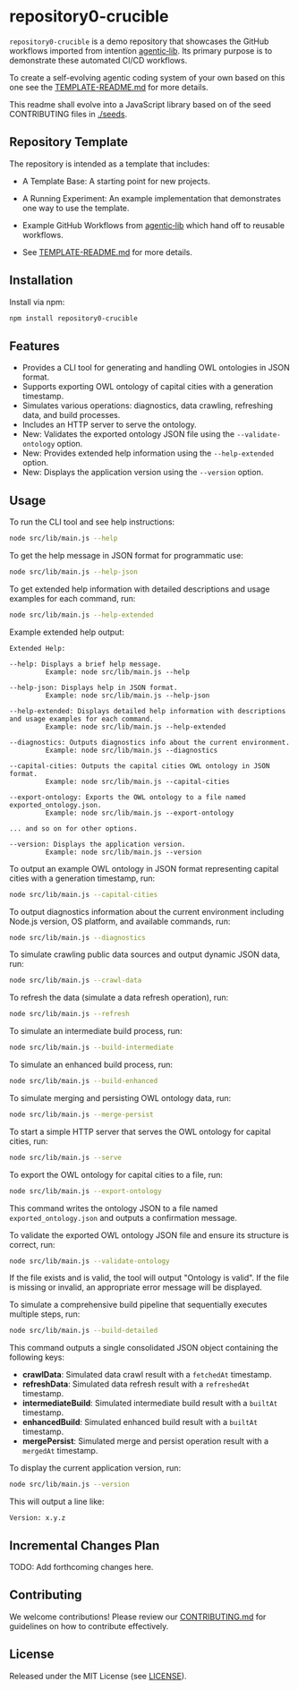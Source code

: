 # repository0-crucible

`repository0-crucible` is a demo repository that showcases the GitHub workflows imported from intentïon [agentic‑lib](https://github.com/xn-intenton-z2a/agentic-lib). Its primary purpose is to demonstrate these automated CI/CD workflows.

To create a self-evolving agentic coding system of your own based on this one see the [TEMPLATE-README.md](./TEMPLATE-README.md) for more details.

This readme shall evolve into a JavaScript library based on of the seed CONTRIBUTING files in [./seeds](./seeds).

## Repository Template

The repository is intended as a template that includes:
* A Template Base: A starting point for new projects.
* A Running Experiment: An example implementation that demonstrates one way to use the template.
* Example GitHub Workflows from [agentic‑lib](https://github.com/xn-intenton-z2a/agentic-lib) which hand off to reusable workflows.

* See [TEMPLATE-README.md](./TEMPLATE-README.md) for more details.

## Installation

Install via npm:

```bash
npm install repository0-crucible
```

## Features

- Provides a CLI tool for generating and handling OWL ontologies in JSON format.
- Supports exporting OWL ontology of capital cities with a generation timestamp.
- Simulates various operations: diagnostics, data crawling, refreshing data, and build processes.
- Includes an HTTP server to serve the ontology.
- New: Validates the exported ontology JSON file using the `--validate-ontology` option.
- New: Provides extended help information using the `--help-extended` option.
- New: Displays the application version using the `--version` option.

## Usage

To run the CLI tool and see help instructions:

```bash
node src/lib/main.js --help
```

To get the help message in JSON format for programmatic use:

```bash
node src/lib/main.js --help-json
```

To get extended help information with detailed descriptions and usage examples for each command, run:

```bash
node src/lib/main.js --help-extended
```

Example extended help output:

```
Extended Help:

--help: Displays a brief help message.
         Example: node src/lib/main.js --help

--help-json: Displays help in JSON format.
         Example: node src/lib/main.js --help-json

--help-extended: Displays detailed help information with descriptions and usage examples for each command.
         Example: node src/lib/main.js --help-extended

--diagnostics: Outputs diagnostics info about the current environment.
         Example: node src/lib/main.js --diagnostics

--capital-cities: Outputs the capital cities OWL ontology in JSON format.
         Example: node src/lib/main.js --capital-cities

--export-ontology: Exports the OWL ontology to a file named exported_ontology.json.
         Example: node src/lib/main.js --export-ontology

... and so on for other options.

--version: Displays the application version.
         Example: node src/lib/main.js --version
```

To output an example OWL ontology in JSON format representing capital cities with a generation timestamp, run:

```bash
node src/lib/main.js --capital-cities
```

To output diagnostics information about the current environment including Node.js version, OS platform, and available commands, run:

```bash
node src/lib/main.js --diagnostics
```

To simulate crawling public data sources and output dynamic JSON data, run:

```bash
node src/lib/main.js --crawl-data
```

To refresh the data (simulate a data refresh operation), run:

```bash
node src/lib/main.js --refresh
```

To simulate an intermediate build process, run:

```bash
node src/lib/main.js --build-intermediate
```

To simulate an enhanced build process, run:

```bash
node src/lib/main.js --build-enhanced
```

To simulate merging and persisting OWL ontology data, run:

```bash
node src/lib/main.js --merge-persist
```

To start a simple HTTP server that serves the OWL ontology for capital cities, run:

```bash
node src/lib/main.js --serve
```

To export the OWL ontology for capital cities to a file, run:

```bash
node src/lib/main.js --export-ontology
```

This command writes the ontology JSON to a file named `exported_ontology.json` and outputs a confirmation message.

To validate the exported OWL ontology JSON file and ensure its structure is correct, run:

```bash
node src/lib/main.js --validate-ontology
```

If the file exists and is valid, the tool will output "Ontology is valid". If the file is missing or invalid, an appropriate error message will be displayed.

To simulate a comprehensive build pipeline that sequentially executes multiple steps, run:

```bash
node src/lib/main.js --build-detailed
```

This command outputs a single consolidated JSON object containing the following keys:

- **crawlData**: Simulated data crawl result with a `fetchedAt` timestamp.
- **refreshData**: Simulated data refresh result with a `refreshedAt` timestamp.
- **intermediateBuild**: Simulated intermediate build result with a `builtAt` timestamp.
- **enhancedBuild**: Simulated enhanced build result with a `builtAt` timestamp.
- **mergePersist**: Simulated merge and persist operation result with a `mergedAt` timestamp.

To display the current application version, run:

```bash
node src/lib/main.js --version
```

This will output a line like:

```
Version: x.y.z
```

## Incremental Changes Plan

TODO: Add forthcoming changes here.

## Contributing

We welcome contributions! Please review our [CONTRIBUTING.md](./CONTRIBUTING.md) for guidelines on how to contribute effectively.

## License

Released under the MIT License (see [LICENSE](./LICENSE)).
